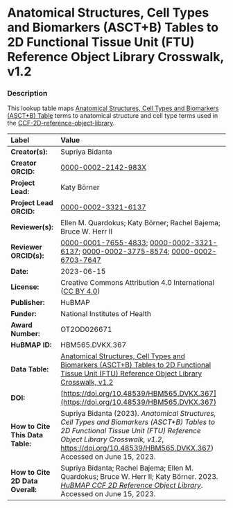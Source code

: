 # Anatomical Structures, Cell Types and Biomarkers (ASCT+B) Tables to 2D Functional Tissue Unit (FTU) Reference Object Library Crosswalk, v1.2

### Description
This lookup table maps [Anatomical Structures, Cell Types and Biomarkers (ASCT+B) Table](https://humanatlas.io/asctb-tables) terms to anatomical structure and cell type terms used in the [CCF-2D-reference-object-library](https://humanatlas.io/2d-ftu-illustrations).

| Label | Value |
| :------------- |:-------------|
| **Creator(s):** | Supriya Bidanta |
| **Creator ORCID:** | [0000-0002-2142-983X](https://orcid.org/0000-0002-2142-983X)|
| **Project Lead:** | Katy B&ouml;rner |
| **Project Lead ORCID:** | [0000-0002-3321-6137](https://orcid.org/0000-0002-3321-6137) |
| **Reviewer(s):** | Ellen M. Quardokus; Katy Börner; Rachel Bajema; Bruce W. Herr II | 
| **Reviewer ORCID(s):** |[0000-0001-7655-4833](https://orcid.org/0000-0001-7655-4833); [0000-0002-3321-6137](https://orcid.org/0000-0002-3321-6137); [0000-0002-3775-8574](https://orcid.org/0000-0002-3775-8574); [0000-0002-6703-7647](https://orcid.org/0000-0002-6703-7647) |
| **Date:** | 2023-06-15 |
| **License:** | Creative Commons Attribution 4.0 International ([CC BY 4.0](https://creativecommons.org/licenses/by/4.0/)) |
| **Publisher:** | HuBMAP |
| **Funder:** | National Institutes of Health |
| **Award Number:** | OT2OD026671 |
| **HuBMAP ID:** | HBM565.DVKX.367 |
| **Data Table:** | [Anatomical Structures, Cell Types and Biomarkers (ASCT+B) Tables to 2D Functional Tissue Unit (FTU) Reference Object Library Crosswalk, v1.2](https://cdn.humanatlas.io/hra-releases/v1.4/2d-ftu/asct-b-2d-models-crosswalk.csv) |
| **DOI:** | [https://doi.org/10.48539/HBM565.DVKX.367](https://doi.org/10.48539/HBM565.DVKX.367) |
| **How to Cite This Data Table:** | Supriya Bidanta (2023). *Anatomical Structures, Cell Types and Biomarkers (ASCT+B) Tables to 2D Functional Tissue Unit (FTU) Reference Object Library Crosswalk, v1.2*, https://doi.org/10.48539/HBM565.DVKX.367)  Accessed on June 15, 2023. |
| **How to Cite 2D Data Overall:** |  Supriya Bidanta; Rachel Bajema; Ellen M. Quardokus; Bruce W. Herr II; Katy B&ouml;rner. 2023. [*HuBMAP CCF 2D Reference Object Library*](https://humanatlas.io/2d-ftu-illustrations). Accessed on June 15, 2023.
